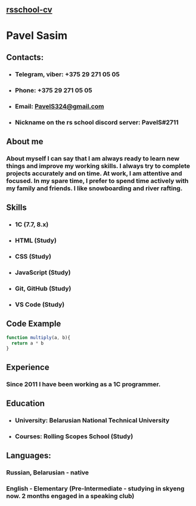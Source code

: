 ## [rsschool-cv](https://github.com/PavelS324/rsschool-cv.git)
# **Pavel Sasim**
## **Contacts:**
* ### Telegram, viber: +375 29 271 05 05
* ### Phone: +375 29 271 05 05
* ### Email: PavelS324@gmail.com
* ### Nickname on the rs school discord server: PavelS#2711
## **About me**
### About myself I can say that I am always ready to learn new things and improve my working skills. I always try to complete projects accurately and on time. At work, I am attentive and focused. In my spare time, I prefer to spend time actively with my family and friends. I like snowboarding and river rafting.
## **Skills**
* ### 1C (7.7, 8.x)
* ### HTML (Study)
* ### CSS (Study)
* ### JavaScript (Study)
* ### Git, GitHub (Study)
* ### VS Code (Study)
## **Code Example**
``` JavaScript
function multiply(a, b){
  return a * b
}
```
## **Experience**
### Since 2011 I have been working as a 1C programmer.
## **Education**
* ### University: Belarusian National Technical University
* ### Courses: Rolling Scopes School (Study)
## **Languages:**
### Russian, Belarusian - native
### English - Elementary (Pre-Intermediate - studying in skyeng now. 2 months engaged in a speaking club)
